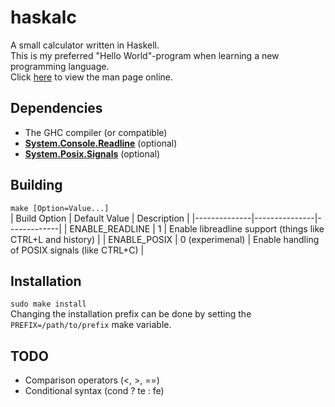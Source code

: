 # haskalc
A small calculator written in Haskell.<br>
This is my preferred "Hello World"-program when learning a new programming language.<br>
Click [here](https://stuerz.xyz/generic-haskalc.1.html) to view the man page online.

## Dependencies
- The GHC compiler (or compatible)
- [__System.Console.Readline__](https://hackage.haskell.org/package/readline) (optional)
- [__System.Posix.Signals__](https://hackage.haskell.org/package/unix) (optional)

## Building
```make [Option=Value...]```<br>
| Build Option | Default Value | Description |
|--------------|---------------|-------------|
| ENABLE_READLINE | 1 | Enable libreadline support (things like CTRL+L and history) |
| ENABLE_POSIX | 0 (experimenal) | Enable handling of POSIX signals (like CTRL+C) |


## Installation
```sudo make install```<br>
Changing the installation prefix can be done by setting the ```PREFIX=/path/to/prefix``` make variable.

## TODO
* Comparison operators (<, >, ==)
* Conditional syntax (cond ? te : fe)
